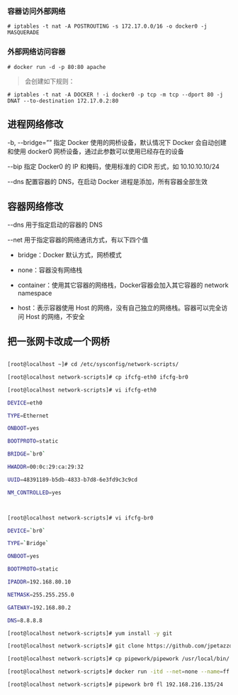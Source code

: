 ### 容器访问外部网络

	# iptables -t nat -A POSTROUTING -s 172.17.0.0/16 -o docker0 -j MASQUERADE

### 外部网络访问容器

	# docker run -d -p 80:80 apache
 
> 会创建如下规则：

	# iptables -t nat -A DOCKER ! -i docker0 -p tcp -m tcp --dport 80 -j  DNAT --to-destination 172.17.0.2:80


## 进程网络修改

-b, --bridge=””   指定 Docker 使用的网桥设备，默认情况下 Docker 会自动创建和使用 docker0 网桥设备，通过此参数可以使用已经存在的设备

--bip 指定 Docker0 的 IP 和掩码，使用标准的 CIDR 形式，如 10.10.10.10/24


--dns 配置容器的 DNS，在启动 Docker 进程是添加，所有容器全部生效


## 容器网络修改

--dns 用于指定启动的容器的 DNS

--net 用于指定容器的网络通讯方式，有以下四个值

 - bridge：Docker 默认方式，网桥模式

 - none：容器没有网络栈

 - container：使用其它容器的网络栈，Docker容器会加入其它容器的 network namespace

 - host：表示容器使用 Host 的网络，没有自己独立的网络栈。容器可以完全访问 Host 的网络，不安全


## 把一张网卡改成一个网桥

```bash 

[root@localhost ~]# cd /etc/sysconfig/network-scripts/

[root@localhost network-scripts]# cp ifcfg-eth0 ifcfg-br0

[root@localhost network-scripts]# vi ifcfg-eth0

DEVICE=eth0

TYPE=Ethernet

ONBOOT=yes

BOOTPROTO=static

BRIDGE=`br0`

HWADDR=00:0c:29:ca:29:32

UUID=48391189-b5db-4833-b7d8-6e3fd9c3c9cd

NM_CONTROLLED=yes



[root@localhost network-scripts]# vi ifcfg-br0

DEVICE=`br0`

TYPE=`Bridge`

ONBOOT=yes

BOOTPROTO=static

IPADDR=192.168.80.10

NETMASK=255.255.255.0

GATEWAY=192.168.80.2

DNS=8.8.8.8

```

```bash 
[root@localhost network-scripts]# yum install -y git

[root@localhost network-scripts]# git clone https://github.com/jpetazzo/pipework

[root@localhost network-scripts]# cp pipework/pipework /usr/local/bin/

[root@localhost network-scripts]# docker run -itd --net=none --name=ff centos-6-x86 bash

[root@localhost network-scripts]# pipework br0 fl 192.168.216.135/24

```
